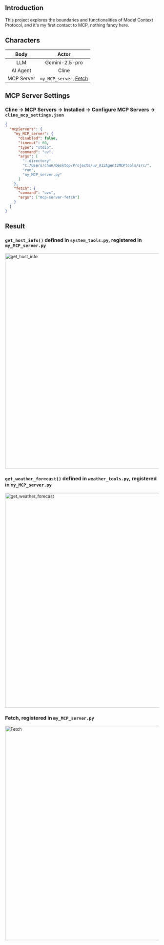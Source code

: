 ## Introduction
This project explores the boundaries and functionalities of Model Context Protocol, and it's my first contact to MCP, nothing fancy here.

## Characters
| Body    | Actor |
| :--------: | :-------: |
| LLM | Gemini-2.5-pro    |
| AI Agent | Cline     |
| MCP Server    | `my_MCP_server`, [Fetch](https://mcp.so/server/fetch/modelcontextprotocol)    |

## MCP Server Settings 
### Cline -> MCP Servers -> Installed -> Configure MCP Servers -> `cline_mcp_settings.json`
```json
{
  "mcpServers": { 
    "my_MCP_server": {
      "disabled": false,
      "timeout": 60,
      "type": "stdio",
      "command": "uv",
      "args": [
        "--directory",
        "C:/Users/chun/Desktop/Projects/uv_AI2Agent2MCPtools/src/",
        "run",
        "my_MCP_server.py"
      ]
    },
    "fetch": {
      "command": "uvx",
      "args": ["mcp-server-fetch"]
    }
  }
}
```

## Result
### `get_host_info()` defined in `system_tools.py`, registered in `my_MCP_server.py`
<img width="925" height="705" alt="get_host_info" src="https://github.com/user-attachments/assets/00e867a5-273e-476a-8d6c-e8babb9796c1" />

### `get_weather_forecast()` defined in `weather_tools.py`, registered in `my_MCP_server.py`
<img width="918" height="703" alt="get_weather_forecast" src="https://github.com/user-attachments/assets/9f8a97a6-6381-4083-8b91-b870d70cac5b" />

### Fetch, registered in `my_MCP_server.py`
<img width="915" height="701" alt="Fetch" src="https://github.com/user-attachments/assets/9b051ea0-df99-4dfb-847b-144647b2eafa" />
